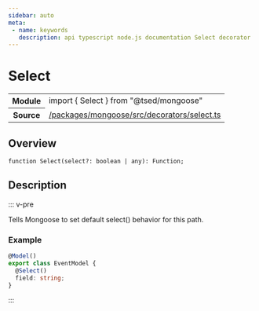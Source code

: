 ```yaml
---
sidebar: auto
meta:
 - name: keywords
   description: api typescript node.js documentation Select decorator
---
```

# Select <Badge text="Decorator" type="decorator"/>
<!-- Summary -->
<section class="symbol-info"><table class="is-full-width"><tbody><tr><th>Module</th><td><div class="lang-typescript"><span class="token keyword">import</span> { Select }&nbsp;<span class="token keyword">from</span>&nbsp;<span class="token string">"@tsed/mongoose"</span></div></td></tr><tr><th>Source</th><td><a href="https://github.com/Romakita/ts-express-decorators/blob/v4.31.4/packages/mongoose/src/decorators/select.ts#L0-L0">/packages/mongoose/src/decorators/select.ts</a></td></tr></tbody></table></section>

<!-- Overview -->
## Overview


<pre><code class="typescript-lang ">function <span class="token function">Select</span><span class="token punctuation">(</span>select?<span class="token punctuation">:</span> <span class="token keyword">boolean</span> | <span class="token keyword">any</span><span class="token punctuation">)</span><span class="token punctuation">:</span> Function<span class="token punctuation">;</span></code></pre>



<!-- Description -->
## Description

::: v-pre

Tells Mongoose to set default select() behavior for this path.

### Example

```typescript
@Model()
export class EventModel {
  @Select()
  field: string;
}
```


:::